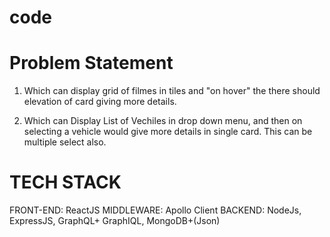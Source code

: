 # code
# Problem Statement
1. Which can display grid of filmes in tiles and "on hover" the there should elevation of card giving more details.

2. Which can Display List of Vechiles in drop down menu, and then on selecting a vehicle would give more details in single card. This can be multiple select also.

# TECH STACK
FRONT-END: ReactJS
MIDDLEWARE: Apollo Client
BACKEND: NodeJs, ExpressJS, GraphQL+ GraphIQL, MongoDB+(Json)
